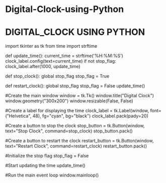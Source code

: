 # Digital-Clock-using-Python
# DIGITAL_CLOCK USING PYTHON
import tkinter as tk
from time import strftime

def update_time():
    current_time = strftime('%H:%M:%S')
    clock_label.config(text=current_time)
    if not stop_flag:
        clock_label.after(1000, update_time)

def stop_clock():
    global stop_flag
    stop_flag = True

def restart_clock():
    global stop_flag
    stop_flag = False
    update_time()

#Create the main window
window = tk.Tk()
window.title("Digital Clock")
window.geometry("300x200")
window.resizable(False, False)

#Create a label for displaying the time
clock_label = tk.Label(window, font=("Helvetica", 48), fg="cyan", bg="black")
clock_label.pack(pady=20)

#Create a button to stop the clock
stop_button = tk.Button(window, text="Stop Clock", command=stop_clock)
stop_button.pack()

#Create a button to restart the clock
restart_button = tk.Button(window, text="Restart Clock", command=restart_clock)
restart_button.pack()

#Initialize the stop flag
stop_flag = False

#Start updating the time
update_time()

#Run the main event loop
window.mainloop()
